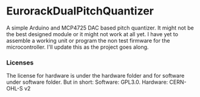 # EurorackDualPitchQuantizer
A simple Arduino and MCP4725 DAC based pitch quantizer. It might not be the best designed module or it might not work at all yet. I have yet to assemble a working unit or program the non test firmware for the microcontroller. I'll update this as the project goes along.

### Licenses
The license for hardware is under the hardware folder and for software under software folder. But in short:
Software: GPL3.0.
Hardware: CERN-OHL-S v2
